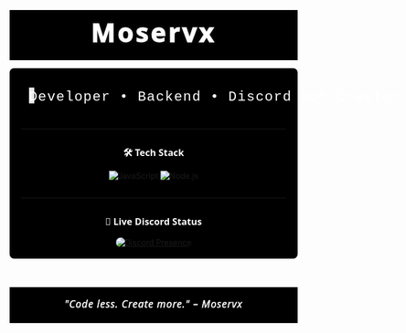 <p align="center">
  <svg width="100%" height="140" viewBox="0 0 800 140" xmlns="http://www.w3.org/2000/svg" style="background:#000;">
    <!-- Texto principal com contorno e sombra para dar profundidade -->
    <defs>
      <filter id="shadow" x="-20%" y="-20%" width="140%" height="140%">
        <feDropShadow dx="0" dy="0" stdDeviation="3" flood-color="white" flood-opacity="0.3"/>
      </filter>
    </defs>
    <text
      x="50%" y="50%" dominant-baseline="middle" text-anchor="middle"
      font-family="'Segoe UI', Tahoma, Geneva, Verdana, sans-serif"
      font-weight="900"
      font-size="72"
      fill="none"
      stroke="#fff"
      stroke-width="2"
      filter="url(#shadow)"
      style="letter-spacing: 6px;"
    >
      Moservx
    </text>
    <text
      x="50%" y="50%" dominant-baseline="middle" text-anchor="middle"
      font-family="'Segoe UI', Tahoma, Geneva, Verdana, sans-serif"
      font-weight="900"
      font-size="72"
      fill="#fff"
      style="letter-spacing: 6px;"
    >
      Moservx
    </text>
  </svg>
</p>

<div align="center" style="background:#000; padding: 20px; border-radius: 8px; max-width: 540px; margin: auto;">

  <!-- Texto animado estilo "typing" em SVG -->
  <svg width="100%" height="60" viewBox="0 0 500 60" xmlns="http://www.w3.org/2000/svg" style="overflow: visible;">
    <rect width="500" height="60" fill="#000" rx="8" ry="8"/>
    <text
      id="typing-text"
      x="15"
      y="40"
      font-family="'Courier New', Courier, monospace"
      font-size="26"
      fill="#fff"
      style="letter-spacing: 1.5px;"
    >
      Developer • Backend • Discord Bot Creator
    </text>
    <!-- Cursor animado -->
    <rect x="15" y="15" width="10" height="30" fill="#fff" opacity="1">
      <animate attributeName="opacity" values="1;0;1" dur="1.2s" repeatCount="indefinite"/>
    </rect>
  </svg>

  <hr style="border-color: #444; margin: 30px 0;" />

  <h3 style="color: #fff; font-family: 'Segoe UI', Tahoma, Geneva, Verdana, sans-serif; font-weight: 600;">
    🛠️ Tech Stack
  </h3>

  <span>
    <img src="https://img.shields.io/badge/JavaScript-black?style=for-the-badge&logo=javascript&logoColor=white" alt="JavaScript" />
    <img src="https://img.shields.io/badge/Node.js-black?style=for-the-badge&logo=node.js&logoColor=white" alt="Node.js" />
  </span>

  <hr style="border-color: #444; margin: 30px 0;" />

  <h3 style="color: #fff; font-family: 'Segoe UI', Tahoma, Geneva, Verdana, sans-serif; font-weight: 600;">
    📡 Live Discord Status
  </h3>

  <a href="https://discord.com/users/1312240218023264310" target="_blank" rel="noopener noreferrer">
    <img
      src="https://lanyard.cnrad.dev/api/1312240218023264310?bg=000000&borderRadius=15px"
      alt="Discord Presence"
      style="border-radius: 15px;"
    />
  </a>

</div>

<!-- Footer SVG preto e branco personalizado com estilo moderno -->
<p align="center" style="margin-top: 50px;">
  <svg width="100%" height="100" viewBox="0 0 800 100" xmlns="http://www.w3.org/2000/svg" style="background:#000;">
    <text
      x="50%" y="50%"
      dominant-baseline="middle" text-anchor="middle"
      font-family="'Segoe UI', Tahoma, Geneva, Verdana, sans-serif"
      font-size="28"
      fill="none"
      stroke="#fff"
      stroke-width="0.8"
      font-style="italic"
      letter-spacing="1.5px"
    >
      "Code less. Create more." – Moservx
    </text>
    <text
      x="50%" y="50%"
      dominant-baseline="middle" text-anchor="middle"
      font-family="'Segoe UI', Tahoma, Geneva, Verdana, sans-serif"
      font-size="28"
      fill="#fff"
      font-style="italic"
      letter-spacing="1.5px"
    >
      "Code less. Create more." – Moservx
    </text>
  </svg>
</p>
